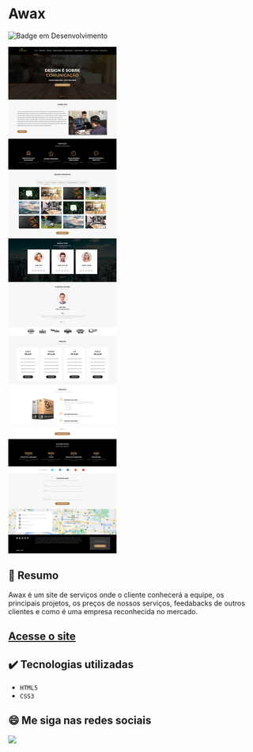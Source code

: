 # Awax
![Badge em Desenvolvimento](http://img.shields.io/static/v1?label=STATUS&message=CONCLUIDO&color=GREEN&style=for-the-badge)             

<img src="https://github.com/luizfelipe9627/awax/blob/master/images/awax.png" alt="Site">

## 📄 Resumo
Awax é um site de serviços onde o cliente conhecerá a equipe, os principais projetos, os preços de nossos serviços, feedabacks de outros clientes e como é uma empresa reconhecida no mercado.


## <a href="https://luizfelipe9627.github.io/awax">Acesse o site</a>

## ✔️ Tecnologias utilizadas

- ``HTML5``
- ``CSS3``


## 😄 Me siga nas redes sociais<br>

<p align="left">
  <a href="https://www.linkedin.com/in/luizfelipe9627/" target="_blank"><img src="https://img.shields.io/badge/-LinkedIn-%230077B5?style=for-the-badge&logo=linkedin&logoColor=white"></a>
</p>

